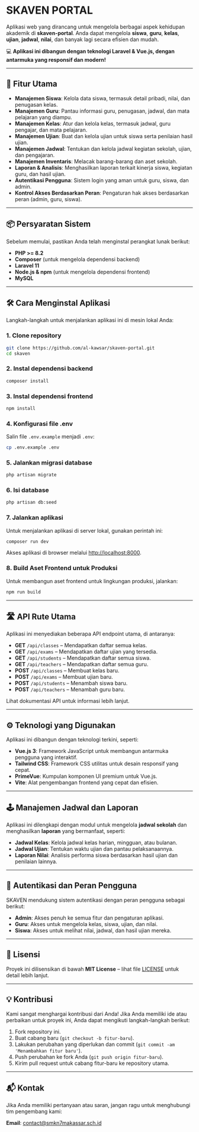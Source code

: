 # SKAVEN PORTAL

Aplikasi web yang dirancang untuk mengelola berbagai aspek kehidupan akademik di **skaven-portal**. Anda dapat mengelola **siswa**, **guru**, **kelas**, **ujian**, **jadwal**, **nilai**, dan banyak lagi secara efisien dan mudah.

💻 **Aplikasi ini dibangun dengan teknologi Laravel & Vue.js, dengan antarmuka yang responsif dan modern!**

---

## 🚀 **Fitur Utama**

- **Manajemen Siswa**: Kelola data siswa, termasuk detail pribadi, nilai, dan penugasan kelas.
- **Manajemen Guru**: Pantau informasi guru, penugasan, jadwal, dan mata pelajaran yang diampu.
- **Manajemen Kelas**: Atur dan kelola kelas, termasuk jadwal, guru pengajar, dan mata pelajaran.
- **Manajemen Ujian**: Buat dan kelola ujian untuk siswa serta penilaian hasil ujian.
- **Manajemen Jadwal**: Tentukan dan kelola jadwal kegiatan sekolah, ujian, dan pengajaran.
- **Manajemen Inventaris**: Melacak barang-barang dan aset sekolah.
- **Laporan & Analisis**: Menghasilkan laporan terkait kinerja siswa, kegiatan guru, dan hasil ujian.
- **Autentikasi Pengguna**: Sistem login yang aman untuk guru, siswa, dan admin.
- **Kontrol Akses Berdasarkan Peran**: Pengaturan hak akses berdasarkan peran (admin, guru, siswa).

---

## 📦 **Persyaratan Sistem**

Sebelum memulai, pastikan Anda telah menginstal perangkat lunak berikut:

- **PHP >= 8.2**  
- **Composer** (untuk mengelola dependensi backend)
- **Laravel 11**  
- **Node.js & npm** (untuk mengelola dependensi frontend)
- **MySQL** 
---

## 🛠️ **Cara Menginstal Aplikasi**

Langkah-langkah untuk menjalankan aplikasi ini di mesin lokal Anda:

### 1. **Clone repository**

```bash
git clone https://github.com/al-kawsar/skaven-portal.git
cd skaven
```

### 2. **Instal dependensi backend**

```bash
composer install
```

### 3. **Instal dependensi frontend**

```bash
npm install
```

### 4. **Konfigurasi file .env**

Salin file `.env.example` menjadi `.env`:

```bash
cp .env.example .env
```

### 5. **Jalankan migrasi database**


```bash
php artisan migrate
```

### 6. **Isi database**

```bash
php artisan db:seed
```

### 7. **Jalankan aplikasi**

Untuk menjalankan aplikasi di server lokal, gunakan perintah ini:

```bash
composer run dev
```

Akses aplikasi di browser melalui [http://localhost:8000](http://localhost:8000).

### 8. **Build Aset Frontend untuk Produksi**

Untuk membangun aset frontend untuk lingkungan produksi, jalankan:

```bash
npm run build
```

---

## 🛣️ **API Rute Utama**

Aplikasi ini menyediakan beberapa API endpoint utama, di antaranya:

- **GET** `/api/classes` – Mendapatkan daftar semua kelas.
- **GET** `/api/exams` – Mendapatkan daftar ujian yang tersedia.
- **GET** `/api/students` – Mendapatkan daftar semua siswa.
- **GET** `/api/teachers` – Mendapatkan daftar semua guru.
- **POST** `/api/classes` – Membuat kelas baru.
- **POST** `/api/exams` – Membuat ujian baru.
- **POST** `/api/students` – Menambah siswa baru.
- **POST** `/api/teachers` – Menambah guru baru.

Lihat dokumentasi API untuk informasi lebih lanjut.

---

## ⚙️ **Teknologi yang Digunakan**

Aplikasi ini dibangun dengan teknologi terkini, seperti:

- **Vue.js 3**: Framework JavaScript untuk membangun antarmuka pengguna yang interaktif.
- **Tailwind CSS**: Framework CSS utilitas untuk desain responsif yang cepat.
- **PrimeVue**: Kumpulan komponen UI premium untuk Vue.js.
- **Vite**: Alat pengembangan frontend yang cepat dan efisien.

---

## 🕹️ **Manajemen Jadwal dan Laporan**

Aplikasi ini dilengkapi dengan modul untuk mengelola **jadwal sekolah** dan menghasilkan **laporan** yang bermanfaat, seperti:

- **Jadwal Kelas**: Kelola jadwal kelas harian, mingguan, atau bulanan.
- **Jadwal Ujian**: Tentukan waktu ujian dan pantau pelaksanaannya.
- **Laporan Nilai**: Analisis performa siswa berdasarkan hasil ujian dan penilaian lainnya.

---

## 🔑 **Autentikasi dan Peran Pengguna**

SKAVEN mendukung sistem autentikasi dengan peran pengguna sebagai berikut:

- **Admin**: Akses penuh ke semua fitur dan pengaturan aplikasi.
- **Guru**: Akses untuk mengelola kelas, siswa, ujian, dan nilai.
- **Siswa**: Akses untuk melihat nilai, jadwal, dan hasil ujian mereka.

---

## 📝 **Lisensi**

Proyek ini dilisensikan di bawah **MIT License** – lihat file [LICENSE](LICENSE) untuk detail lebih lanjut.

---

## 💡 **Kontribusi**

Kami sangat menghargai kontribusi dari Anda! Jika Anda memiliki ide atau perbaikan untuk proyek ini, Anda dapat mengikuti langkah-langkah berikut:

1. Fork repository ini.
2. Buat cabang baru (`git checkout -b fitur-baru`).
3. Lakukan perubahan yang diperlukan dan commit (`git commit -am 'Menambahkan fitur baru'`).
4. Push perubahan ke fork Anda (`git push origin fitur-baru`).
5. Kirim pull request untuk cabang fitur-baru ke repository utama.

---

## 📬 **Kontak**

Jika Anda memiliki pertanyaan atau saran, jangan ragu untuk menghubungi tim pengembang kami:

**Email**: [contact@smkn7makassar.sch.id](mailto:contact@smkn7makassar.sch.id)
